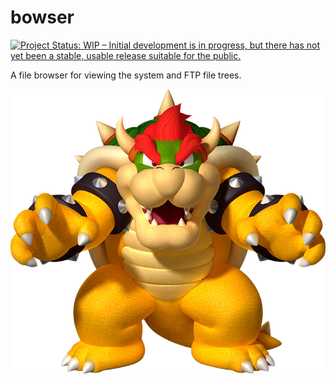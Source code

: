 # bowser

[![Project Status: WIP – Initial development is in progress, but there has not yet been a stable, usable release suitable for the public.](http://www.repostatus.org/badges/latest/wip.svg)](http://www.repostatus.org/#wip)

A file browser for viewing the system and FTP file trees.

![Bowser](https://raw.githubusercontent.com/hjwylde/bowser/master/.readme/bowser.png)
